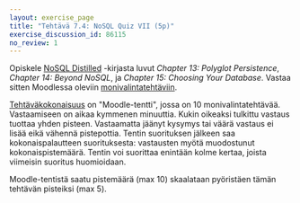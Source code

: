 ```yaml
---
layout: exercise_page
title: "Tehtävä 7.4: NoSQL Quiz VII (5p)"
exercise_discussion_id: 86115
no_review: 1
---
```


Opiskele [NoSQL Distilled][reading] -kirjasta luvut  *Chapter 13: Polyglot Persistence*, *Chapter 14: Beyond NoSQL*, ja *Chapter 15: Choosing Your Database*. Vastaa sitten Moodlessa oleviin [monivalintatehtäviin][quiz].

[reading]: /tkj2017s/viitteet/#nosql-distilled
[quiz]: https://moodle2.tut.fi/mod/quiz/view.php?id=344714


[Tehtäväkokonaisuus][quiz] on "Moodle-tentti", jossa on 10 monivalintatehtävää. Vastaamiseen on aikaa kymmenen minuuttia. Kukin oikeaksi tulkittu vastaus tuottaa yhden pisteen. Vastaamatta jäänyt kysymys tai väärä vastaus ei lisää eikä vähennä pistepottia. Tentin suorituksen jälkeen saa kokonaispalautteen suorituksesta: vastausten myötä muodostunut kokonaispistemäärä. Tentin voi suorittaa enintään kolme kertaa, joista viimeisin suoritus huomioidaan.

Moodle-tentistä saatu pistemäärä (max 10) skaalataan pyöristäen tämän tehtävän pisteiksi (max 5).

<br/>
